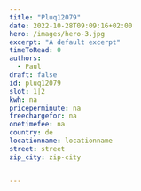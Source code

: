 ```yaml
---
title: "Pluq12079"
date: 2022-10-28T09:09:16+02:00
hero: /images/hero-3.jpg
excerpt: "A default excerpt"
timeToRead: 0
authors:
  - Paul
draft: false
id: pluq12079
slot: 1|2
kwh: na
priceperminute: na
freechargefor: na
onetimefee: na
country: de
locationname: locationname
street: street
zip_city: zip-city


---
```

